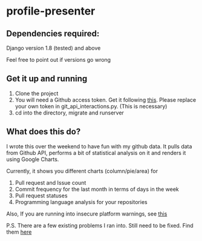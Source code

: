 # profile-presenter

## Dependencies required:

Django version 1.8 (tested) and above

Feel free to point out if versions go wrong

## Get it up and running

1. Clone the project
2. You will need a Github access token. Get it following [this](https://github.com/blog/1509-personal-api-tokens). Please replace your own token in git_api_interactions.py. (This is necessary)
3. cd into the directory, migrate and runserver

## What does this do?

I wrote this over the weekend to have fun with my github data. It pulls data from Github API, performs a bit of statistical analysis on it and renders it using Google Charts. 

Currently, it shows you different charts (column/pie/area) for

1. Pull request and Issue count
2. Commit frequency for the last month in terms of days in the week
3. Pull request statuses
4. Programming language analysis for your repositories

Also, If you are running into insecure platform warnings, see [this](http://stackoverflow.com/questions/29134512/insecureplatformwarning-a-true-sslcontext-object-is-not-available-this-prevent) 

P.S. There are a few existing problems I ran into. Still need to be fixed. Find them [here](https://github.com/smarshy/profile-presenter/issues)

